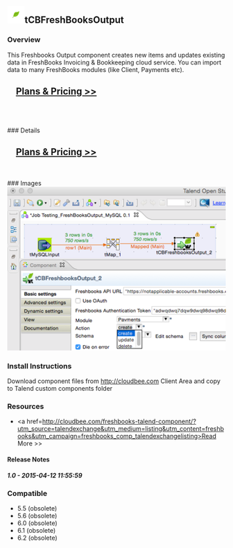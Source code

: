 ## <img src='./logo.jpg' width='40' height='40'>tCBFreshBooksOutput

### Overview
This Freshbooks Output component creates new items and updates existing data in FreshBooks Invoicing & Bookkeeping cloud service.
You can import data to many FreshBooks modules (like Client, Payments etc).
</br>
<h2>&nbsp;&nbsp;&nbsp;&nbsp;<a href="http://cloudbee.com/freshbooks-talend-component/?utm_source=talendexchange&utm_medium=listing&utm_content=freshbooks&utm_campaign=freshbooks_comp_talendexchangelisting"><strong>Plans & Pricing >></strong></a></h2>
</br>
</br>
</br>
### Details
</br>
<h2>&nbsp;&nbsp;&nbsp;&nbsp;<a href="http://cloudbee.com/freshbooks-talend-component/?utm_source=talendexchange&utm_medium=listing&utm_content=freshbooks&utm_campaign=freshbooks_comp_talendexchangelisting"><strong>Plans & Pricing >></strong></a></h2>
</br>
</br>
### Images
<a href='./screenshots/v_1.0__1.jpg'><img src='./screenshots/v_1.0__1.jpg' ></a>


### Install Instructions
Download component files from http://cloudbee.com Client Area and copy to Talend custom components folder
### Resources
 * <a href=http://cloudbee.com/freshbooks-talend-component/?utm_source=talendexchange&utm_medium=listing&utm_content=freshbooks&utm_campaign=freshbooks_comp_talendexchangelisting>Read More >></a>

#### Release Notes

##### 1.0 - 2015-04-12 11:55:59

### Compatible
 -  5.5 (obsolete)
 -   5.6 (obsolete)
 -   6.0 (obsolete)
 -   6.1 (obsolete)
 -   6.2 (obsolete)